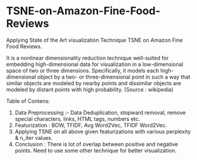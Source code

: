 # TSNE-on-Amazon-Fine-Food-Reviews
Applying State of the Art visualization Technique TSNE on Amazon Fine Food Reviews.

 It is a nonlinear dimensionality reduction technique well-suited for embedding high-dimensional data for visualization in a low-dimensional space of two or three dimensions. Specifically, it models each high-dimensional object by a two- or three-dimensional point in such a way that similar objects are modeled by nearby points and dissimilar objects are modeled by distant points with high probability.
(Source : wikipedia)

Table of Contens:
1. Data Preprocessing :- Data Deduplication, stopward removal, remove special characters, links, HTML tags, numbers etc.
2. Featurization : BOW, TFIDF, Avg Word2Vec, TFIDF Word2Vec.    
3. Applying TSNE on all above given featurizations with various perplexity & n_iter values.
4. Conclusion : There is lot of overlap between positive and negative points. Need to use some other technique for better visualization.
